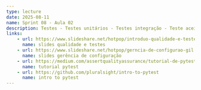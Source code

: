```yaml
---
type: lecture
date: 2025-08-11
name: Sprint 08 - Aula 02
description: Testes - Testes unitários - Testes integração - Teste aceitação - Testes automatizados - práticas de testes - TDD + pair programming - Git colaborativo - práticas de Gerência de Configuração
links:
    - url: https://www.slideshare.net/hotpop/introduo-qualidade-e-testes-geis-de-software
      name: slides qualidade e testes
    - url: https://www.slideshare.net/hotpop/gerncia-de-configurao-gil
      name: slides gerência de configuração
    - url: https://medium.com/assertqualityassurance/tutorial-de-pytest-para-iniciantes-cbdd81c6d761
      name: tutorial pytest
    - url: https://github.com/pluralsight/intro-to-pytest
      name: intro to pytest
---
```

